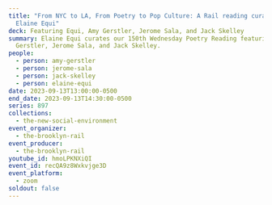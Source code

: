 ```yaml
---
title: "From NYC to LA, From Poetry to Pop Culture: A Rail reading curated by
  Elaine Equi"
deck: Featuring Equi, Amy Gerstler, Jerome Sala, and Jack Skelley
summary: Elaine Equi curates our 150th Wednesday Poetry Reading featuring Amy
  Gerstler, Jerome Sala, and Jack Skelley.
people:
  - person: amy-gerstler
  - person: jerome-sala
  - person: jack-skelley
  - person: elaine-equi
date: 2023-09-13T13:00:00-0500
end_date: 2023-09-13T14:30:00-0500
series: 897
collections:
  - the-new-social-environment
event_organizer:
  - the-brooklyn-rail
event_producer:
  - the-brooklyn-rail
youtube_id: hmoLPKNXiQI
event_id: recQA9z8Wxkvjge3D
event_platform:
  - zoom
soldout: false
---
```


